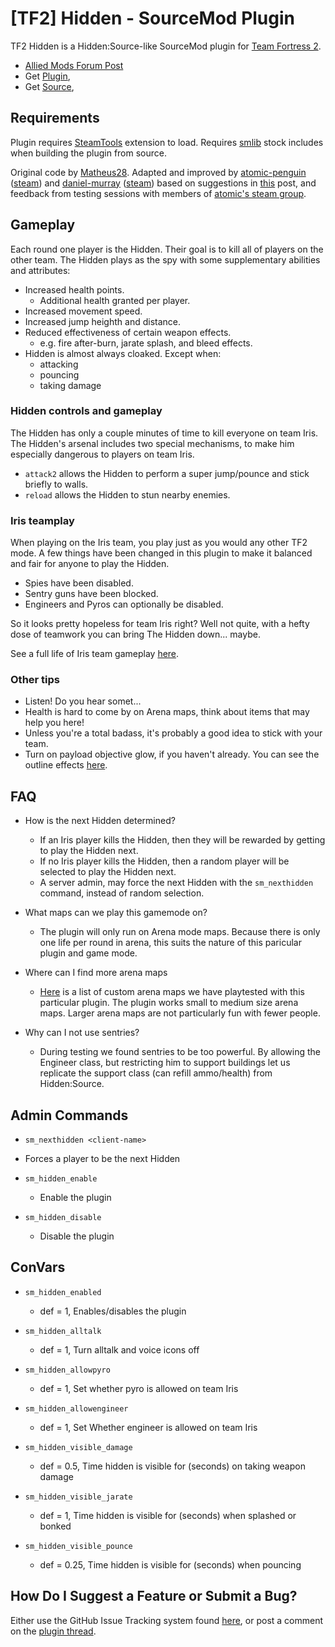 # [TF2] Hidden - SourceMod Plugin 

TF2 Hidden is a Hidden:Source-like SourceMod plugin for [Team Fortress 2](http://www.teamfortress.com/).

* [Allied Mods Forum Post]()
* Get [Plugin](),
* Get [Source](https://github.com/atomic-penguin/sm-hidden/tags),

## Requirements

Plugin requires [SteamTools](http://forums.alliedmods.net/showthread.php?t=129763) extension to load.
Requires [smlib](https://github.com/bcserv/smlib) stock includes when building the plugin from source.

Original code by [Matheus28](http://forums.alliedmods.net/showthread.php?t=143577).  Adapted and improved by [atomic-penguin](https://github.com/atomic-penguin)
([steam](http://steamcommunity.com/id/atomic-penguin/)) and [daniel-murray](https://github.com/daniel-murray) ([steam](http://steamcommunity.com/id/smileydan2/))
based on suggestions in [this](http://forums.alliedmods.net/showpost.php?p=1770153&postcount=133) post, and feedback from testing sessions with members of
[atomic's steam group](http://steamcommunity.com/groups/PenguinsPub).

## Gameplay

Each round one player is the Hidden. Their goal is to kill all of players on the other team.
The Hidden plays as the spy with some supplementary abilities and attributes:

* Increased health points.
  - Additional health granted per player.
* Increased movement speed.
* Increased jump heighth and distance.
* Reduced effectiveness of certain weapon effects.
  - e.g. fire after-burn, jarate splash, and bleed effects.
* Hidden is almost always cloaked.  Except when:
  - attacking
  - pouncing
  - taking damage

### Hidden controls and gameplay

The Hidden has only a couple minutes of time to kill everyone on team Iris.
The Hidden's arsenal includes two special mechanisms, to make him
especially dangerous to players on team Iris.

* `attack2` allows the Hidden to perform a super jump/pounce and stick briefly to walls.
* `reload` allows the Hidden to stun nearby enemies.

### Iris teamplay

When playing on the Iris team, you play just as you would any other TF2 mode.  A few
things have been changed in this plugin to make it balanced and fair for anyone to play the Hidden.

* Spies have been disabled.
* Sentry guns have been blocked.
* Engineers and Pyros can optionally be disabled.

So it looks pretty hopeless for team Iris right?  Well not quite, with a hefty dose of teamwork
you can bring The Hidden down... maybe.

See a full life of Iris team gameplay [here](https://www.youtube.com/watch?v=H8WquUK2kLI).

### Other tips

* Listen! Do you hear somet...
* Health is hard to come by on Arena maps, think about items that may help you here!
* Unless you're a total badass, it's probably a good idea to stick with your team.
* Turn on payload objective glow, if you haven't already. You can see the outline effects
  [here](https://www.youtube.com/watch?v=nJN_dUMeeaQ).

## FAQ

* How is the next Hidden determined?
  - If an Iris player kills the Hidden, then they will be rewarded by getting to play the Hidden next.
  - If no Iris player kills the Hidden, then a random player will be selected to play the Hidden next.
  - A server admin, may force the next Hidden with the `sm_nexthidden` command, instead of random selection.

* What maps can we play this gamemode on?
  - The plugin will only run on Arena mode maps.  Because there is only one life per round in arena,
    this suits the nature of this paricular plugin and game mode.

* Where can I find more arena maps
  - [Here](https://gist.github.com/4605750) is a list of custom arena maps we have playtested
    with this particular plugin.  The plugin works small to medium size arena maps.  Larger
    arena maps are not particularly fun with fewer people.

* Why can I not use sentries?
  - During testing we found sentries to be too powerful.  By allowing the Engineer class,
   but restricting him to support buildings let us replicate the support class (can refill ammo/health)
   from Hidden:Source.
   

## Admin Commands

* `sm_nexthidden <client-name>`
 - Forces a player to be the next Hidden

* `sm_hidden_enable`
  - Enable the plugin

* `sm_hidden_disable`
  - Disable the plugin

## ConVars

* `sm_hidden_enabled`
  - def = 1, Enables/disables the plugin

* `sm_hidden_alltalk`
  - def = 1, Turn alltalk and voice icons off

* `sm_hidden_allowpyro`
  - def = 1, Set whether pyro is allowed on team Iris

* `sm_hidden_allowengineer`
  - def = 1, Set Whether engineer is allowed on team Iris

* `sm_hidden_visible_damage`
  - def = 0.5, Time hidden is visible for (seconds) on taking weapon damage

* `sm_hidden_visible_jarate`
  - def = 1, Time hidden is visible for (seconds) when splashed or bonked

* `sm_hidden_visible_pounce`
  - def = 0.25, Time hidden is visible for (seconds) when pouncing

## How Do I Suggest a Feature or Submit a Bug?

Either use the GitHub Issue Tracking system found
[here](https://github.com/atomic-penguin/sm-hidden/issues?state=open), or
post a comment on the [plugin thread]().
